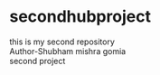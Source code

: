 # secondhubproject
this is my second repository
<br>
Author-Shubham mishra gomia
<br>
second project
